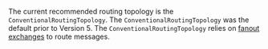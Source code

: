 The current recommended routing topology is the `ConventionalRoutingTopology`. The `ConventionalRoutingTopology` was the default prior to Version 5.  The `ConventionalRoutingTopology` relies on [fanout exchanges](https://www.rabbitmq.com/tutorials/amqp-concepts.html#exchange-fanout) to route messages. 
